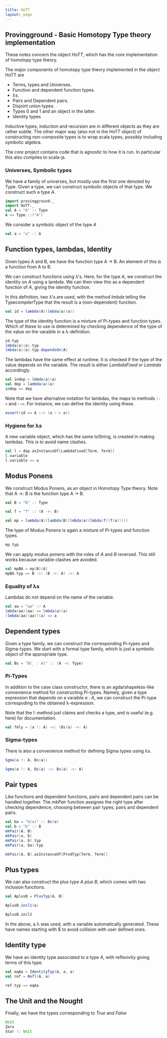 ```yaml
---
title: HoTT
layout: page
---
```


## Provingground - Basic Homotopy Type theory implementation

These notes concern the object _HoTT_, which has the core implementation of homotopy type theory.

The major components of homotopy type theory implemented in the object HoTT are

* Terms, types and Universes.
* Function and dependent function types.
* λs.
* Pairs and Dependent pairs.
* Disjoint union types.
* Types 0 and 1 and an object in the latter.
* Identity types

Inductive types, induction and recursion are in different objects as they are rather subtle. The other major way (also not in the _HoTT_ object) of constructing non-composite types is to wrap scala types, possibly including symbolic algebra.


The _core_ project contains code that is agnostic to how it is run. In particular this also compiles to scala-js.




### Universes, Symbolic types

We have a family of universes, but mostly use the first one denoted by Type. Given a type, we can construct symbolic objects of that type. We construct such a type _A_.


```scala mdoc
import provingground._
import HoTT._
val A = "A" :: Type
A == Type.::("A")
```

We consider a symbolic object of the type _A_


```scala mdoc
val a = "a" :: A
```


## Function types, lambdas, Identity

Given types A and B, we have the function type A → B. An element of this is a function from A to B.

We can construct functions using λ's. Here, for the type _A_, we construct the identity on _A_ using a lambda. We can then view this as a dependent function of _A_, giving the identity function.

In this definition, two λ's are used, with the method _lmbda_ telling the TypecompilerType that the result is a (non-dependent) function.


```scala mdoc
val id = lambda(A)(lmbda(a)(a))
```


The type of the identity function is a mixture of Pi-types and function types. Which of these to use is determined by checking dependence of the type of the value on the varaible in a λ-definition.


```scala mdoc
id.typ
lmbda(a)(a).typ
lmbda(a)(a).typ.dependsOn(A)
```


The lambdas have the same effect at runtime. It is checked if the type of the value depends on the variable.
The result is either _LambdaFixed_ or _Lambda_ accordingly.


```scala mdoc
val indep = lmbda(a)(a)
val dep = lambda(a)(a)
indep == dep
```

Note that we have alternative notation for lambdas, the maps to methods `:->` and `:~>`.
For instance, we can define the identity using these.

```scala mdoc
assert(id == A :~> (a :-> a))
```

### Hygiene for λs

A new variable object, which has the same toString, is created in making lambdas. This is to avoid name clashes.


```scala mdoc
val l = dep.asInstanceOf[LambdaFixed[Term, Term]]
l.variable
l.variable == a
```

## Modus Ponens

We construct Modus Ponens, as an object in Homotopy Type theory. Note that A ->: B is the function type A → B.


```scala mdoc
val B = "B" :: Type

val f = "f" :: (A ->: B)

val mp = lambda(A)(lambda(B)(lmbda(a)(lmbda(f)(f(a)))))
```

The type of Modus Ponens is again a mixture of Pi-types and function types.


```scala mdoc
mp.typ
```


We can apply modus ponens with the roles of _A_ and _B_ reversed. This still works because variable clashes are avoided.


```scala mdoc
val mpBA = mp(B)(A)
mpBA.typ == B ->: (B ->: A) ->: A
```


### Equality of λs

Lambdas do not depend on the name of the variable.


```scala mdoc
val aa = "aa" :: A
lmbda(aa)(aa) == lmbda(a)(a)
(lmbda(aa)(aa))(a) == a
```


## Dependent types

Given a type family, we can construct the corresponding Pi-types and Sigma-types. We start with a formal type family, which is just a symbolic object of the appropriate type.


```scala mdoc
val Bs = "B(_ : A)" :: (A ->: Type)
```


### Pi-Types

In addition to the case class constructor, there is an agda/shapeless-like  convenience method for constructing Pi-types. Namely, given a type expression that depends on a varaible _a : A_, we can construct the Pi-type correspoding to the obtained λ-expression.

Note that the !: method just claims and checks a type, and is useful (e.g. here) for documentation.


```scala mdoc
val fmly = (a !: A) ~>: (Bs(a) ->: A)
```


### Sigma-types

There is also a convenience method for defining Sigma types using λs.


```scala mdoc
Sgma(a !: A, Bs(a))
```



```scala mdoc
Sgma(a !: A, Bs(a) ->: Bs(a) ->: A)
```


## Pair types

Like functions and dependent functions, pairs and dependent pairs can be handled together. The _mkPair_ function assignes the right type after checking dependence, choosing between pair types, pairs and dependent pairs.


```scala mdoc
val ba = "b(a)" :: Bs(a)
val b = "b" :: B
mkPair(A, B)
mkPair(a, b)
mkPair(a, b).typ
mkPair(a, ba).typ
```


```scala mdoc
mkPair(A, B).asInstanceOf[ProdTyp[Term, Term]]
```


## Plus types

We can also construct the plus type _A plus B_, which comes with two inclusion functions.


```scala mdoc
val AplusB = PlusTyp(A, B)
```


```scala mdoc
AplusB.incl1(a)
```


```scala mdoc
AplusB.incl2
```

In the above, a λ was used, with a variable automatically generated. These have names starting with $ to avoid collision with user defined ones.

## Identity type

We have an identity type associated to a type _A_, with reflexivity giving terms of this type.


```scala mdoc
val eqAa = IdentityTyp(A, a, a)
val ref = Refl(A, a)
```


```scala mdoc
ref.typ == eqAa
```


## The Unit and the  Nought

Finally, we have the types corresponding to _True_ and _False_


```scala mdoc
Unit
Zero
Star !: Unit
```
